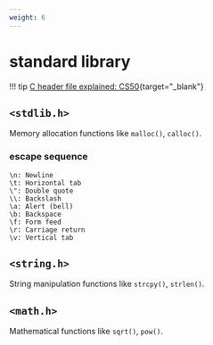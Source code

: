 ```yaml
---
weight: 6
---
```

# standard library
!!! tip
    [C header file explained: CS50][manual]{target="_blank"}

## `<stdlib.h>`
Memory allocation functions like `malloc()`, `calloc()`.
### escape sequence
```
\n: Newline
\t: Horizontal tab
\": Double quote
\\: Backslash
\a: Alert (bell)
\b: Backspace
\f: Form feed
\r: Carriage return
\v: Vertical tab
```
## `<string.h>`
 String manipulation functions like `strcpy()`, `strlen()`.
## `<math.h>`
 Mathematical functions like `sqrt()`, `pow()`.

[manual]: https://manual.cs50.io/
